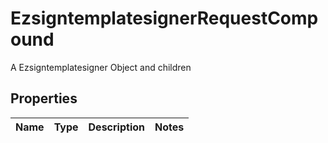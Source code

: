 

# EzsigntemplatesignerRequestCompound

A Ezsigntemplatesigner Object and children

## Properties

| Name | Type | Description | Notes |
|------------ | ------------- | ------------- | -------------|



